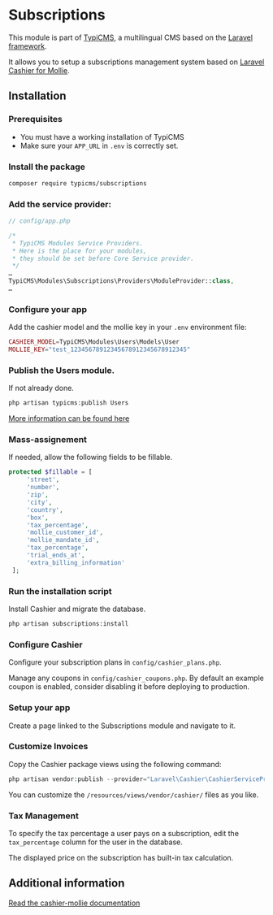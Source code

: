 # Subscriptions

This module is part of [TypiCMS](https://github.com/TypiCMS/Base), a multilingual CMS based on the [Laravel framework](https://github.com/laravel/framework).

It allows you to setup a subscriptions management system based on [Laravel Cashier for Mollie](https://github.com/laravel/cashier-mollie).

## Installation

### Prerequisites

-   You must have a working installation of TypiCMS
-   Make sure your `APP_URL` in `.env` is correctly set.

### Install the package

```bash
composer require typicms/subscriptions
```

### Add the service provider:

```php
// config/app.php

/*
 * TypiCMS Modules Service Providers.
 * Here is the place for your modules,
 * they should be set before Core Service provider.
 */
…
TypiCMS\Modules\Subscriptions\Providers\ModuleProvider::class,
…
```

### Configure your app

Add the cashier model and the mollie key in your `.env` environment file:

```php
CASHIER_MODEL=TypiCMS\Modules\Users\Models\User
MOLLIE_KEY="test_12345678912345678912345678912345"
```

### Publish the Users module.
If not already done.
```php
php artisan typicms:publish Users
```
 [More information can be found here](https://github.com/TypiCMS/Base#publish-a-module)

### Mass-assignement
If needed, allow the following fields to be fillable.
```php
protected $fillable = [
     'street',
     'number',
     'zip',
     'city',
     'country',
     'box',
     'tax_percentage',
     'mollie_customer_id',
     'mollie_mandate_id',
     'tax_percentage',
     'trial_ends_at',
     'extra_billing_information'
 ];
```

### Run the installation script

Install Cashier and migrate the database.

```bash
php artisan subscriptions:install
```

### Configure Cashier

Configure your subscription plans in `config/cashier_plans.php`.

Manage any coupons in `config/cashier_coupons.php`. By default an example coupon is enabled, consider disabling it before deploying to production.

### Setup your app

Create a page linked to the Subscriptions module and navigate to it.


### Customize Invoices

Copy the Cashier package views using the following command: 

```php
php artisan vendor:publish --provider="Laravel\Cashier\CashierServiceProvider" --tag="cashier-views"
```

You can customize the `/resources/views/vendor/cashier/` files as you like.

### Tax Management
To specify the tax percentage a user pays on a subscription, edit the `tax_percentage` column for the user in the database.

The displayed price on the subscription has built-in tax calculation.


## Additional information

[Read the cashier-mollie documentation](https://github.com/laravel/cashier-mollie)
